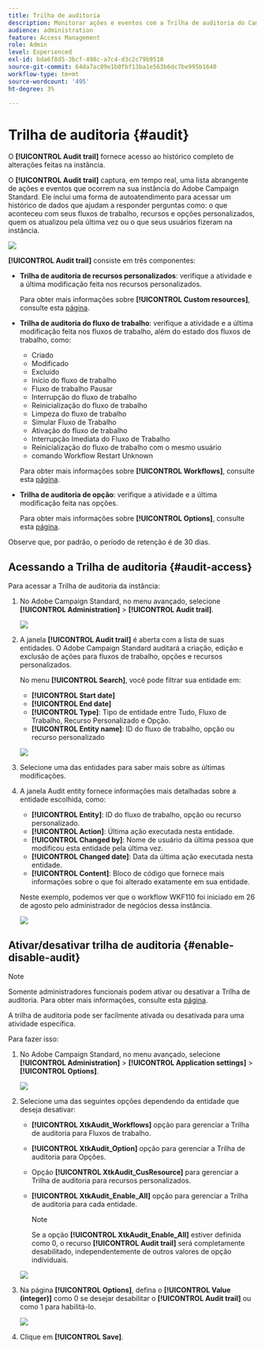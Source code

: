 ```yaml
---
title: Trilha de auditoria
description: Monitorar ações e eventos com a Trilha de auditoria do Campaign
audience: administration
feature: Access Management
role: Admin
level: Experienced
exl-id: bda6f8d5-3bcf-498c-a7c4-d3c2c79b9510
source-git-commit: 64da7ac09e1b0fbf13ba1e563b6dc7be995b1640
workflow-type: tm+mt
source-wordcount: '495'
ht-degree: 3%

---
```


# Trilha de auditoria {#audit}

O **[!UICONTROL Audit trail]** fornece acesso ao histórico completo de alterações feitas na instância.

O **[!UICONTROL Audit trail]** captura, em tempo real, uma lista abrangente de ações e eventos que ocorrem na sua instância do Adobe Campaign Standard. Ele inclui uma forma de autoatendimento para acessar um histórico de dados que ajudam a responder perguntas como: o que aconteceu com seus fluxos de trabalho, recursos e opções personalizados, quem os atualizou pela última vez ou o que seus usuários fizeram na instância.

![](assets/audit-trail.png)

**[!UICONTROL Audit trail]** consiste em três componentes:

* **Trilha de auditoria de recursos personalizados**: verifique a atividade e a última modificação feita nos recursos personalizados.

  Para obter mais informações sobre **[!UICONTROL Custom resources]**, consulte esta [página](../../developing/using/key-steps-to-add-a-resource.md).

* **Trilha de auditoria do fluxo de trabalho**: verifique a atividade e a última modificação feita nos fluxos de trabalho, além do estado dos fluxos de trabalho, como:

   * Criado
   * Modificado
   * Excluído
   * Início do fluxo de trabalho
   * Fluxo de trabalho Pausar
   * Interrupção do fluxo de trabalho
   * Reinicialização do fluxo de trabalho
   * Limpeza do fluxo de trabalho
   * Simular Fluxo de Trabalho
   * Ativação do fluxo de trabalho
   * Interrupção Imediata do Fluxo de Trabalho
   * Reinicialização do fluxo de trabalho com o mesmo usuário
   * comando Workflow Restart Unknown

  Para obter mais informações sobre **[!UICONTROL Workflows]**, consulte esta [página](../../automating/using/get-started-workflows.md).

* **Trilha de auditoria de opção**: verifique a atividade e a última modificação feita nas opções.

  Para obter mais informações sobre **[!UICONTROL Options]**, consulte esta [página](../../administration/using/about-campaign-standard-settings.md).

Observe que, por padrão, o período de retenção é de 30 dias.

## Acessando a Trilha de auditoria {#audit-access}

Para acessar a Trilha de auditoria da instância:

1. No Adobe Campaign Standard, no menu avançado, selecione **[!UICONTROL Administration]** > **[!UICONTROL Audit trail]**.

   ![](assets/audit-trail.png)

1. A janela **[!UICONTROL Audit trail]** é aberta com a lista de suas entidades. O Adobe Campaign Standard auditará a criação, edição e exclusão de ações para fluxos de trabalho, opções e recursos personalizados.

   No menu **[!UICONTROL Search]**, você pode filtrar sua entidade em:

   * **[!UICONTROL Start date]**
   * **[!UICONTROL End date]**
   * **[!UICONTROL Type]**: Tipo de entidade entre Tudo, Fluxo de Trabalho, Recurso Personalizado e Opção.
   * **[!UICONTROL Entity name]**: ID do fluxo de trabalho, opção ou recurso personalizado

   ![](assets/audit-trail_2.png)

1. Selecione uma das entidades para saber mais sobre as últimas modificações.

1. A janela Audit entity fornece informações mais detalhadas sobre a entidade escolhida, como:

   * **[!UICONTROL Entity]**: ID do fluxo de trabalho, opção ou recurso personalizado.
   * **[!UICONTROL Action]**: Última ação executada nesta entidade.
   * **[!UICONTROL Changed by]**: Nome de usuário da última pessoa que modificou esta entidade pela última vez.
   * **[!UICONTROL Changed date]**: Data da última ação executada nesta entidade.
   * **[!UICONTROL Content]**: Bloco de código que fornece mais informações sobre o que foi alterado exatamente em sua entidade.

   Neste exemplo, podemos ver que o workflow WKF110 foi iniciado em 26 de agosto pelo administrador de negócios dessa instância.

   ![](assets/audit-trail_3.png)

## Ativar/desativar trilha de auditoria {#enable-disable-audit}

>[!NOTE]
>
> Somente administradores funcionais podem ativar ou desativar a Trilha de auditoria. Para obter mais informações, consulte esta [página](../../administration/using/users-management.md#functional-administrators).

A trilha de auditoria pode ser facilmente ativada ou desativada para uma atividade específica.

Para fazer isso:

1. No Adobe Campaign Standard, no menu avançado, selecione **[!UICONTROL Administration]** > **[!UICONTROL Application settings]** > **[!UICONTROL Options]**.

   ![](assets/audit-trail_4.png)

1. Selecione uma das seguintes opções dependendo da entidade que deseja desativar:

   * **[!UICONTROL XtkAudit_Workflows]** opção para gerenciar a Trilha de auditoria para Fluxos de trabalho.
   * **[!UICONTROL XtkAudit_Option]** opção para gerenciar a Trilha de auditoria para Opções.
   * Opção **[!UICONTROL XtkAudit_CusResource]** para gerenciar a Trilha de auditoria para recursos personalizados.
   * **[!UICONTROL XtkAudit_Enable_All]** opção para gerenciar a Trilha de auditoria para cada entidade.

     >[!NOTE]
     >
     >Se a opção **[!UICONTROL XtkAudit_Enable_All]** estiver definida como 0, o recurso **[!UICONTROL Audit trail]** será completamente desabilitado, independentemente de outros valores de opção individuais.

   ![](assets/audit-trail_5.png)

1. Na página **[!UICONTROL Options]**, defina o **[!UICONTROL Value (integer)]** como 0 se desejar desabilitar o **[!UICONTROL Audit trail]** ou como 1 para habilitá-lo.

   ![](assets/audit-trail_6.png)

1. Clique em **[!UICONTROL Save]**.
